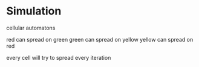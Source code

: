 # Simulation
cellular automatons

red can spread on green
green can spread on yellow
yellow can spread on red

every cell will try to spread every iteration
